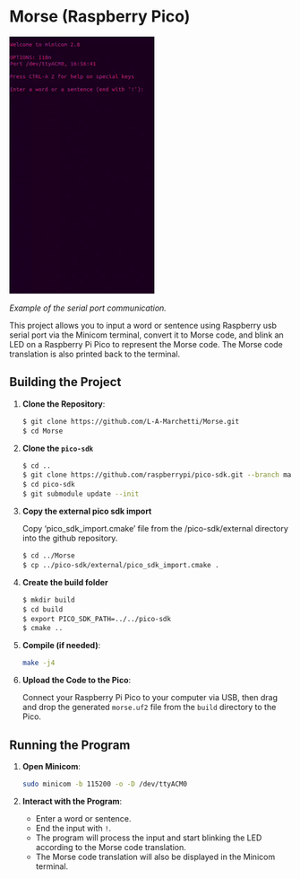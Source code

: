 # Morse (Raspberry Pico)

![Morse Code LED Blinker](example.gif)

*Example of the serial port communication.*

This project allows you to input a word or sentence using Raspberry usb serial port via the Minicom terminal, convert it to Morse code, and blink an LED on a Raspberry Pi Pico to represent the Morse code. The Morse code translation is also printed back to the terminal.

## Building the Project

1. **Clone the Repository**:

    ```sh
    $ git clone https://github.com/L-A-Marchetti/Morse.git
    $ cd Morse
    ```

2. **Clone the `pico-sdk`**

    ```sh
    $ cd ..
    $ git clone https://github.com/raspberrypi/pico-sdk.git --branch master
    $ cd pico-sdk
    $ git submodule update --init
    ```

3. **Copy the external pico sdk import**

    Copy ‘pico_sdk_import.cmake’ file from the /pico-sdk/external directory into the github repository.
    ```sh
    $ cd ../Morse
    $ cp ../pico-sdk/external/pico_sdk_import.cmake .
    ```

4. **Create the build folder**

    ```sh
    $ mkdir build
    $ cd build
    $ export PICO_SDK_PATH=../../pico-sdk
    $ cmake ..
    ```

2. **Compile (if needed)**:

    ```sh
    make -j4
    ```

3. **Upload the Code to the Pico**:

    Connect your Raspberry Pi Pico to your computer via USB, then drag and drop the generated `morse.uf2` file from the `build` directory to the Pico.

## Running the Program

1. **Open Minicom**:

    ```sh
    sudo minicom -b 115200 -o -D /dev/ttyACM0
    ```

2. **Interact with the Program**:

    - Enter a word or sentence.
    - End the input with `!`.
    - The program will process the input and start blinking the LED according to the Morse code translation.
    - The Morse code translation will also be displayed in the Minicom terminal.
    
##